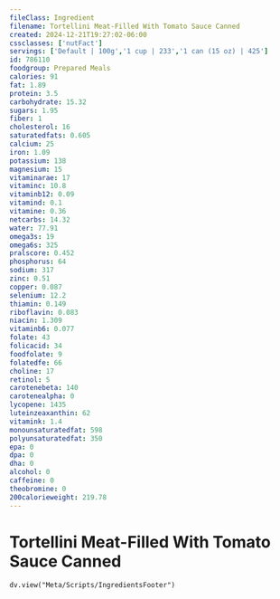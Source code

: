 ```yaml
---
fileClass: Ingredient
filename: Tortellini Meat-Filled With Tomato Sauce Canned
created: 2024-12-21T19:27:02-06:00
cssclasses: ['nutFact']
servings: ['Default | 100g','1 cup | 233','1 can (15 oz) | 425']
id: 786110
foodgroup: Prepared Meals
calories: 91
fat: 1.89
protein: 3.5
carbohydrate: 15.32
sugars: 1.95
fiber: 1
cholesterol: 16
saturatedfats: 0.605
calcium: 25
iron: 1.09
potassium: 138
magnesium: 15
vitaminarae: 17
vitaminc: 10.8
vitaminb12: 0.09
vitamind: 0.1
vitamine: 0.36
netcarbs: 14.32
water: 77.91
omega3s: 19
omega6s: 325
pralscore: 0.452
phosphorus: 64
sodium: 317
zinc: 0.51
copper: 0.087
selenium: 12.2
thiamin: 0.149
riboflavin: 0.083
niacin: 1.309
vitaminb6: 0.077
folate: 43
folicacid: 34
foodfolate: 9
folatedfe: 66
choline: 17
retinol: 5
carotenebeta: 140
carotenealpha: 0
lycopene: 1435
luteinzeaxanthin: 62
vitamink: 1.4
monounsaturatedfat: 598
polyunsaturatedfat: 350
epa: 0
dpa: 0
dha: 0
alcohol: 0
caffeine: 0
theobromine: 0
200calorieweight: 219.78
---
```


# Tortellini Meat-Filled With Tomato Sauce Canned

```dataviewjs
dv.view("Meta/Scripts/IngredientsFooter")
```